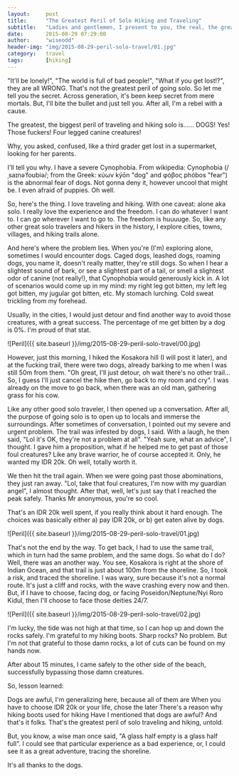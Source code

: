 ```yaml
---
layout:     post
title:      "The Greatest Peril of Solo Hiking and Traveling"
subtitle:   "Ladies and gentlemen, I present to you, the real, the greatest, the biggest peril of traveling and hiking solo."
date:       2015-08-29 07:29:00
author:     "wiseodd"
header-img: "img/2015-08-29-peril-solo-travel/01.jpg"
category:   travel
tags:       [hiking]
---
```


"It'll be lonely!", "The world is full of bad people!", "What if you get lost!?", they are all WRONG. That's not the greatest peril of going solo. So let me tell you the secret. Across generation, it's been keep secret from mere mortals. But, I'll bite the bullet and just tell you. After all, I'm a rebel with a cause.

The greatest, the biggest peril of traveling and hiking solo is...... DOGS! Yes! Those fuckers! Four legged canine creatures!

Why, you asked, confused, like a third grader get lost in a supermarket, looking for her parents.

I'll tell you why. I have a severe Cynophobia. From wikipedia: Cynophobia (/ˌsaɪnəˈfoʊbiə/; from the Greek: κύων kýōn "dog" and φόβος phóbos "fear") is the abnormal fear of dogs. Not gonna deny it, however uncool that might be. I even afraid of puppies. Oh well.

So, here's the thing. I love traveling and hiking. With one caveat: alone aka solo. I really love the experience and the freedom. I can do whatever I want to. I can go wherever I want to go to. The freedom is huuuuge. So, like any other great solo travelers and hikers in the history, I explore cities, towns, villages, and hiking trails alone.

And here's where the problem lies. When you're (I'm) exploring alone, sometimes I would encounter dogs. Caged dogs, leashed dogs, roaming dogs, you name it, doesn't really matter, they're still dogs. So when I hear a slightest sound of bark, or see a slightest part of a tail, or smell a slightest odor of canine (not really!), that Cynophobia would generously kick in. A lot of scenarios would come up in my mind: my right leg got bitten, my left leg got bitten, my jugular got bitten, etc. My stomach lurching. Cold sweat trickling from my forehead.

Usually, in the cities, I would just detour and find another way to avoid those creatures, with a great success. The percentage of me  get bitten by a dog is 0%. I'm proud of that stat.

![Peril]({{ site.baseurl }}/img/2015-08-29-peril-solo-travel/00.jpg)

However, just this morning, I hiked the Kosakora hill (I will post it later), and at the fucking trail, there were two dogs, already barking to me when I was still 50m from them. "Oh great, I'll just detour, oh wait there's no other trail... So, I guess I'll just cancel the hike then, go back to my room and cry". I was already on the move to go back, when there was an old man, gathering grass for his cow.

Like any other good solo traveler, I then opened up a conversation. After all, the purpose of going solo is to open up to locals and immerse the surroundings. After sometimes of conversation, I pointed out my severe and urgent problem. The trail was infested by dogs, I said. With a laugh, he then said, "Lol it's OK, they're not a problem at all". "Yeah sure, what an advice", I thought. I gave him a proposition, what if he helped me to get past of those foul creatures? Like any brave warrior, he of course accepted it. Only, he wanted my IDR 20k. Oh well, totally worth it.

We then hit the trail again. When we were going past those abominations, they just ran away. "Lol, take that foul creatures, I'm now with my guardian angel", I almost thought. After that, well, let's just say that I reached the peak safely. Thanks Mr anonymous, you're so cool.

That's an IDR 20k well spent, if you really think about it hard enough. The choices was basically either a) pay IDR 20k, or b) get eaten alive by dogs.

![Peril]({{ site.baseurl }}/img/2015-08-29-peril-solo-travel/01.jpg)

That's not the end by the way. To get back, I had to use the same trail, which in turn had the same problem, and the same dogs. So what do I do? Well, there was an another way. You see, Kosakora is right at the shore of Indian Ocean, and that trail is just about 100m from the shoreline. So, I took a risk, and traced the shoreline. I was wary, sure because it's not a normal route. It's just a cliff and rocks, with the wave crashing every now and then. But, if I have to choose, facing dog, or facing Poseidon/Neptune/Nyi Roro Kidul, then I'll choose to face those deities 24/7.

![Peril]({{ site.baseurl }}/img/2015-08-29-peril-solo-travel/02.jpg)

I'm lucky, the tide was not high at that time, so I can hop up and down the rocks safely. I'm grateful to my hiking boots. Sharp rocks? No problem. But I'm not that grateful to those damn rocks, a lot of cuts can be found on my hands now.

After about 15 minutes, I came safely to the other side of the beach, successfully bypassing those damn creatures.

So, lesson learned:

Dogs are awful, I'm generalizing here, because all of them are
When you have to choose IDR 20k or your life, chose the later
There's a reason why hiking boots used for hiking
Have I mentioned that dogs are awful?
And that's it folks. That's the greatest peril of solo traveling and hiking, untold.

But, you know, a wise man once said, "A glass half empty is a glass half full". I could see that particular experience as a bad experience, or, I could see it as a great adventure, tracing the shoreline.

It's all thanks to the dogs.

